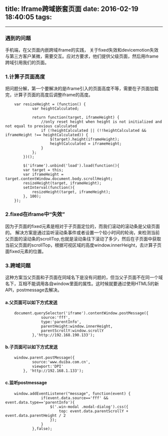 title: Iframe跨域嵌套页面
date: 2016-02-19 18:40:05
tags:
---

----------------------

### 遇到的问题

手机端，在父页面内嵌跨域iframe的实践， 关于fixed失效和devicemotion失效 与第三方客户某微，需要交互。应对方要求，他们提供父级页面，然后用iframe跨域引用我们的页面。

### 1.计算子页面高度

把问题分解，第一个要解决的是iframe引入的页面高度不等，需要在子页面加载完，计算子页面的高度后调整iframe的高度。

		var resizeHeight = (function() {
		        var heightCalculated;

		        return function(target, iframeHeight) {
		            //only reset height when height is not initialized and not equal to previous calculated
		            if (!heightCalculated || (!!heightCalculated && iframeHeight !== heightCalculated)) {
		                $(target).height(iframeHeight);
		                heightCalculated = iframeHeight;
		            }
		        };
		    })();

		    $('iframe').unbind('load').load(function(){
		    var target = this;
		    var iframeHeight = target.contentWindow.document.body.scrollHeight;
		    resizeHeight(target, iframeHeight);
		    setInterval(function(){
		        resizeHeight(target, iframeHeight);
		    }, 100);
		});

### 2.fixed在iframe中“失效”

因为子页面的fixed元素是相对于子页面定位的，而我们滚动的滚动条是父级页面的。 解决方案是通过监听滚动条事件或者设置一个较小时间的轮询，来检测当前父页面的滚动条的scrollTop,也就是滚动条往下滚动了多少，然后在子页面中获取当前父页面的scrollTop，根据可视区域的高度window.innerHeight，去计算子页面fixed元素的位置。

### 3.跨域问题

这种方案当父页面和子页面在同域名下是没有问题的，但当父子页面不在同一个域名下，互相不能调用各自window里面的属性。这时候就要通过使用HTML5的新API，postmessage去解决。

#### a.父页面可以如下方式发送

		document.querySelector('iframe').contentWindow.postMessage({
		            source:'fff',
		            type:'parentInfo',
		            parentHeight:window.innerHeight,
		            parentScrollY:window.scrollY
		        },'http://192.168.190.133');

#### b.子页面可以如下方式发送

		window.parent.postMessage({
                source:'www.duiba.com.cn',
                viewport:'DPI'
            }, 'http://192.168.1.133');

#### c.监听postmessage

		window.addEventListener("message", function(event) {
                    if(event.data.source=='fff' && event.data.type=='parentInfo'){
                        $('.win-modal .modal-dialog').css({
                            top: event.data.parentScrollY + event.data.parentHeight / 2
                        });
                    }
                },false);
